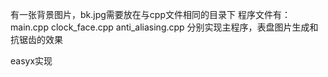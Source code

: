 有一张背景图片，bk.jpg需要放在与cpp文件相同的目录下
程序文件有：
       main.cpp
    clock_face.cpp
    anti_aliasing.cpp
分别实现主程序，表盘图片生成和抗锯齿的效果

easyx实现
